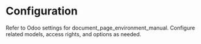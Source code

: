 # Configuration

Refer to Odoo settings for document_page_environment_manual. Configure related models, access rights, and options as needed.
